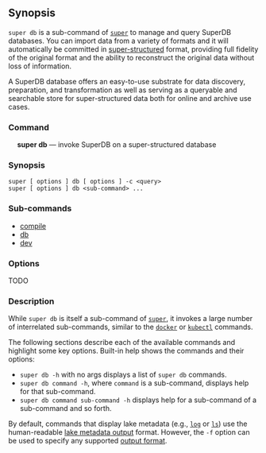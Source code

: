 ## Synopsis

`super db` is a sub-command of [`super`](./super.md) to manage and query SuperDB databases.
You can import data from a variety of formats and it will automatically
be committed in [super-structured](../formats/_index.md)
format, providing full fidelity of the original format and the ability
to reconstruct the original data without loss of information.

A SuperDB database offers an easy-to-use substrate for data discovery, preparation,
and transformation as well as serving as a queryable and searchable store
for super-structured data both for online and archive use cases.

### Command

&emsp; **super db** &mdash; invoke SuperDB on a super-structured database

### Synopsis

```
super [ options ] db [ options ] -c <query>
super [ options ] db <sub-command> ...
```
### Sub-commands

* [compile](compile.md)
* [db](db.md)
* [dev](dev.md)

### Options

TODO

### Description

While `super db` is itself a sub-command of [`super`](super.md), it invokes
a large number of interrelated sub-commands, similar to the
[`docker`](https://docs.docker.com/engine/reference/commandline/cli/)
or [`kubectl`](https://kubernetes.io/docs/reference/generated/kubectl/kubectl-commands)
commands.

The following sections describe each of the available commands and highlight
some key options.  Built-in help shows the commands and their options:

* `super db -h` with no args displays a list of `super db` commands.
* `super db command -h`, where `command` is a sub-command, displays help
for that sub-command.
* `super db command sub-command -h` displays help for a sub-command of a
sub-command and so forth.

By default, commands that display lake metadata (e.g., [`log`](#log) or
[`ls`](#ls)) use the human-readable [lake metadata output](super.md#superdb-data-lake-metadata-output)
format.  However, the `-f` option can be used to specify any supported
[output format](super.md#output-formats).
